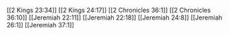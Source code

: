 [[2 Kings 23:34]]
[[2 Kings 24:17]]
[[2 Chronicles 36:1]]
[[2 Chronicles 36:10]]
[[Jeremiah 22:11]]
[[Jeremiah 22:18]]
[[Jeremiah 24:8]]
[[Jeremiah 26:1]]
[[Jeremiah 37:1]]
